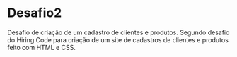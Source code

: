 # Desafio2
Desafio de criação de um cadastro de clientes e produtos.
Segundo desafio do Hiring Code para criação de um site de cadastros de clientes e produtos feito com HTML e CSS.
